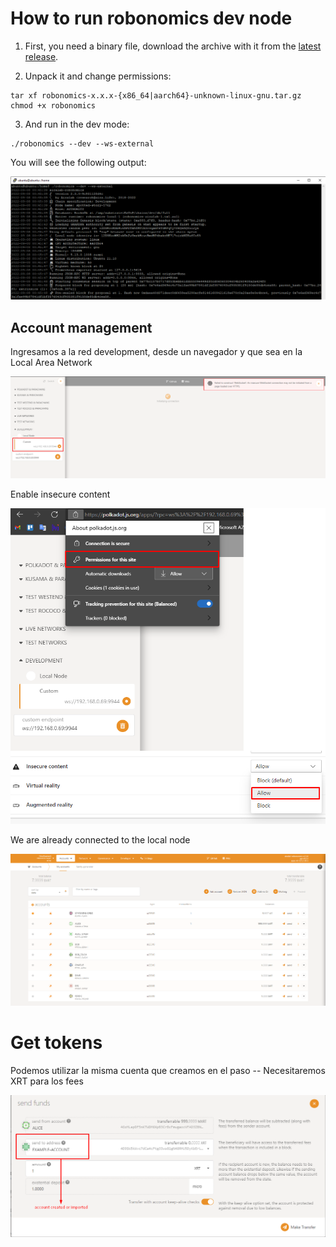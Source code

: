 # How to run robonomics dev node
1. First, you need a binary file, download the archive with it from the [latest release](https://github.com/airalab/robonomics/releases).

2. Unpack it and change permissions:
```
tar xf robonomics-x.x.x-{x86_64|aarch64}-unknown-linux-gnu.tar.gz
chmod +x robonomics
```

3. And run in the dev mode:
```
./robonomics --dev --ws-external
```
You will see the following output:

![imager](./media/output-node-local.png)

## Account management
Ingresamos a la red development, desde un navegador y que sea en la Local Area Network

![imager](./media/portal-development-failed.png)

Enable insecure content

![imager](./media/enable-insecure-content.png)

We are already connected to the local node

![imager](./media/portal-development.png)

# Get tokens
Podemos utilizar la misma cuenta que creamos en el paso --
Necesitaremos XRT para los fees

![imager](./media/send-funds-robonomics.png)
